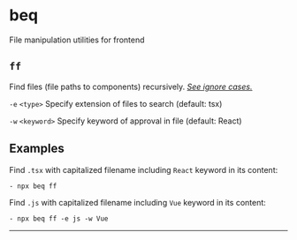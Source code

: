 # beq

File manipulation utilities for frontend

## `ff`

Find files (file paths to components) recursively.
_[See ignore cases.](lib/ff/README.md)_

`-e` `<type>` Specify extension of files to search (default: tsx)

`-w` `<keyword>` Specify keyword of approval in file (default: React)

## Examples

Find `.tsx` with capitalized filename including `React` keyword in its content:

```
- npx beq ff
```

Find `.js` with capitalized filename including `Vue` keyword in its content:

```
- npx beq ff -e js -w Vue
```

---
